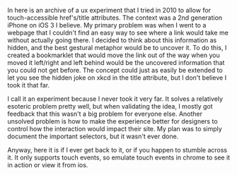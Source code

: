 In here is an archive of a ux experiment that I tried in 2010 to allow for touch-accessible href's/title attributes.
The context was a 2nd generation iPhone on iOS 3 I believe. My primary problem was when I went to a webpage that I 
couldn't find an easy way to see where a link would take me without actually going there. I decided to think about 
this information as hidden, and the best gestural metaphor would be to uncover it. To do this, I created a bookmarklet
that would move the link out of the way when you moved it left/right and left behind would be the uncovered information
that you could not get before. The concept could just as easily be extended to let you see the hidden joke on xkcd in the
title attribute, but I don't believe I took it that far.

I call it an experiment because I never took it very far. It solves a relatively esoteric problem pretty well, but when
validating the idea, I mostly got feedback that this wasn't a big problem for everyone else. Another unsolved problem is 
how to make the experience better for designers to control how the interaction would impact their site. My plan was to 
simply document the important selectors, but it wasn't ever done.

Anyway, here it is if I ever get back to it, or if you happen to stumble across it. It only supports touch events, so 
emulate touch events in chrome to see it in action or view it from ios.
